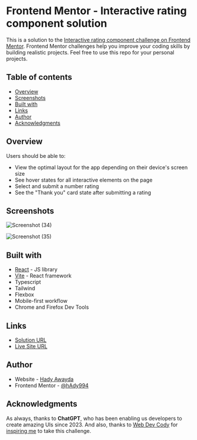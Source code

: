 # Frontend Mentor - Interactive rating component solution

This is a solution to the [Interactive rating component challenge on Frontend Mentor](https://www.frontendmentor.io/challenges/interactive-rating-component-koxpeBUmI). Frontend Mentor challenges help you improve your coding skills by building realistic projects. Feel free to use this repo for your personal projects.

## Table of contents

- [Overview](#overview)
- [Screenshots](#screenshots)
- [Built with](#built-with)
- [Links](#links)
- [Author](#author)
- [Acknowledgments](#acknowledgments)

## Overview

Users should be able to:

- View the optimal layout for the app depending on their device's screen size
- See hover states for all interactive elements on the page
- Select and submit a number rating
- See the "Thank you" card state after submitting a rating

## Screenshots


![Screenshot (34)](https://user-images.githubusercontent.com/74817838/227648460-88bf79f9-9089-43fe-824c-3c215b399de9.png)


![Screenshot (35)](https://user-images.githubusercontent.com/74817838/227648466-f2c09655-e75d-4c31-ac68-38bb7509a6b2.png)


## Built with

- [React](https://react.dev/) - JS library
- [Vite](https://vitejs.dev/) - React framework
- Typescript
- Tailwind
- Flexbox
- Mobile-first workflow
- Chrome and Firefox Dev Tools


## Links

- [Solution URL](https://www.frontendmentor.io/solutions/vite-with-react-typescript-and-tailwind-Lkw2eGUxSg)
- [Live Site URL](https://hady994.github.io/Interactive-Rating-Component/)


## Author

- Website - [Hady Awayda](https://www.hadyawayda.com)
- Frontend Mentor - [@hAdy994](https://www.frontendmentor.io/profile/hAdy994)

## Acknowledgments

As always, thanks to **ChatGPT**, who has been enabling us developers to create amazing UIs since 2023.
And also, thanks to [Web Dev Cody](https://www.youtube.com/@WebDevCody) for [inspiring me](https://www.youtube.com/watch?v=mp1-HUjZE0o&ab_channel=WebDevCody) to take this challenge.


